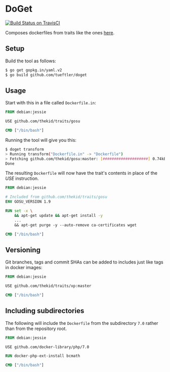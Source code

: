 DoGet
=====
[![Build Status on TravisCI](https://secure.travis-ci.org/tueftler/doget.png)](http://travis-ci.org/tueftler/doget)

Composes dockerfiles from traits like the ones [here](https://github.com/thekid/traits).

Setup
-----
Build the tool as follows:

```sh
$ go get gopkg.in/yaml.v2
$ go build github.com/tueftler/doget
```

Usage
-----
Start with this in a file called `Dockerfile.in`:

```dockerfile
FROM debian:jessie

USE github.com/thekid/traits/gosu

CMD ["/bin/bash"]
```

Running the tool will give you this:

```sh
$ doget transform
> Running transform("Dockerfile.in" -> "Dockerfile")
> Fetching github.com/thekid/gosu:master: [####################] 0.74kB
Done
```

The resulting `Dockerfile` will now have the trait's contents in place of the *USE* instruction.

```dockerfile
FROM debian:jessie

# Included from github.com/thekid/traits/gosu
ENV GOSU_VERSION 1.9

RUN set -x \
    && apt-get update && apt-get install -y 
    ...
    && apt-get purge -y --auto-remove ca-certificates wget

CMD ["/bin/bash"]
```

Versioning
----------
Git branches, tags and commit SHAs can be added to includes just like tags in docker images:

```dockerfile
FROM debian:jessie

USE github.com/thekid/traits/xp:master

CMD ["/bin/bash"]
```

Including subdirectories
------------------------
The following will include the `Dockerfile` from the subdirectory `7.0` rather than from the repository root.

```dockerfile
FROM debian:jessie

USE github.com/docker-library/php/7.0

RUN docker-php-ext-install bcmath

CMD ["/bin/bash"]
```